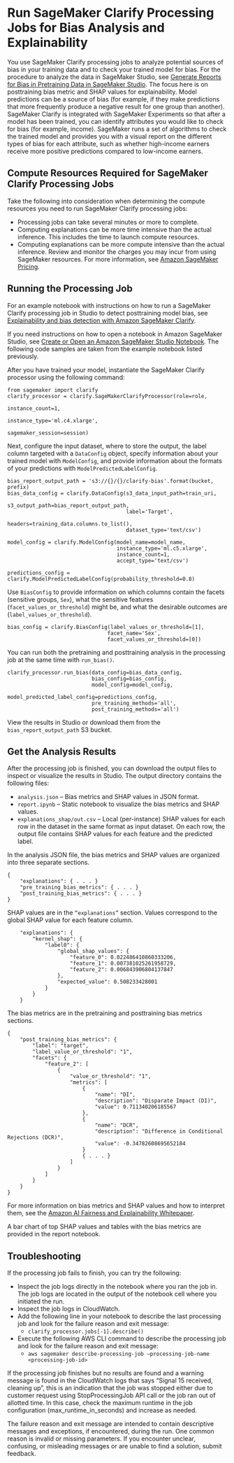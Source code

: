 # Run SageMaker Clarify Processing Jobs for Bias Analysis and Explainability<a name="clarify-processing-job-run"></a>

You use SageMaker Clarify processing jobs to analyze potential sources of bias in your training data and to check your trained model for bias\. For the procedure to analyze the data in SageMaker Studio, see [Generate Reports for Bias in Pretraining Data in SageMaker Studio](clarify-data-bias-reports-ui.md)\. The focus here is on posttraining bias metric and SHAP values for explainability\. Model predictions can be a source of bias \(for example, if they make predictions that more frequently produce a negative result for one group than another\)\. SageMaker Clarify is integrated with SageMaker Experiments so that after a model has been trained, you can identify attributes you would like to check for bias \(for example, income\)\. SageMaker runs a set of algorithms to check the trained model and provides you with a visual report on the different types of bias for each attribute, such as whether high\-income earners receive more positive predictions compared to low\-income earners\.

## Compute Resources Required for SageMaker Clarify Processing Jobs<a name="clarify-processing-job-run-resources"></a>

Take the following into consideration when determining the compute resources you need to run SageMaker Clarify processing jobs:
+ Processing jobs can take several minutes or more to complete\.
+ Computing explanations can be more time intensive than the actual inference\. This includes the time to launch compute resources\.
+ Computing explanations can be more compute intensive than the actual inference\. Review and monitor the charges you may incur from using SageMaker resources\. For more information, see [Amazon SageMaker Pricing](http://aws.amazon.com/sagemaker/pricing/)\. 

## Running the Processing Job<a name="clarify-processing-job-run-code"></a>

For an example notebook with instructions on how to run a SageMaker Clarify processing job in Studio to detect posttraining model bias, see [Explainability and bias detection with Amazon SageMaker Clarify](https://github.com/aws/amazon-sagemaker-examples/blob/master/sagemaker_processing/fairness_and_explainability/fairness_and_explainability.ipynb)\.

If you need instructions on how to open a notebook in Amazon SageMaker Studio, see [Create or Open an Amazon SageMaker Studio Notebook](notebooks-create-open.md)\. The following code samples are taken from the example notebook listed previously\.

After you have trained your model, instantiate the SageMaker Clarify processor using the following command:

```
from sagemaker import clarify
clarify_processor = clarify.SageMakerClarifyProcessor(role=role,
                                                      instance_count=1,
                                                      instance_type='ml.c4.xlarge',
                                                      sagemaker_session=session)
```

Next, configure the input dataset, where to store the output, the label column targeted with a `DataConfig` object, specify information about your trained model with `ModelConfig`, and provide information about the formats of your predictions with `ModelPredictedLabelConfig`\.

```
bias_report_output_path = 's3://{}/{}/clarify-bias'.format(bucket, prefix)
bias_data_config = clarify.DataConfig(s3_data_input_path=train_uri,
                                      s3_output_path=bias_report_output_path,
                                      label='Target',
                                      headers=training_data.columns.to_list(),
                                      dataset_type='text/csv')

model_config = clarify.ModelConfig(model_name=model_name,
                                   instance_type='ml.c5.xlarge',
                                   instance_count=1,
                                   accept_type='text/csv')

predictions_config = clarify.ModelPredictedLabelConfig(probability_threshold=0.8)
```

Use `BiasConfig` to provide information on which columns contain the facets \(sensitive groups, `Sex`\), what the sensitive features \(`facet_values_or_threshold`\) might be, and what the desirable outcomes are \(`label_values_or_threshold`\)\. 

```
bias_config = clarify.BiasConfig(label_values_or_threshold=[1],
                                facet_name='Sex',
                                facet_values_or_threshold=[0])
```

You can run both the pretraining and posttraining analysis in the processing job at the same time with `run_bias()`\. 

```
clarify_processor.run_bias(data_config=bias_data_config,
                           bias_config=bias_config,
                           model_config=model_config,
                           model_predicted_label_config=predictions_config,
                           pre_training_methods='all',
                           post_training_methods='all')
```

View the results in Studio or download them from the `bias_report_output_path` S3 bucket\.

## Get the Analysis Results<a name="clarify-processing-job-run-analysis-results"></a>

After the processing job is finished, you can download the output files to inspect or visualize the results in Studio\. The output directory contains the following files:
+ `analysis.json` – Bias metrics and SHAP values in JSON format\.
+ `report.ipynb` – Static notebook to visualize the bias metrics and SHAP values\.
+ `explanations_shap/out.csv` – Local \(per\-instance\) SHAP values for each row in the dataset in the same format as input dataset\. On each row, the output file contains SHAP values for each feature and the predicted label\.

In the analysis JSON file, the bias metrics and SHAP values are organized into three separate sections\.

```
{
    "explanations": { . . . }
    "pre_training_bias_metrics": { . . . }
    "post_training_bias_metrics": { . . . }
}
```

SHAP values are in the `“explanations”` section\. Values correspond to the global SHAP value for each feature column\.

```
    "explanations": {
        "kernel_shap": {
            "label0": {
                "global_shap_values": {
                    "feature_0": 0.022486410860333206,
                    "feature_1": 0.007381025261958729,
                    "feature_2": 0.006843906804137847
                },
                "expected_value": 0.508233428001
            }
        }
    }
```

The bias metrics are in the pretraining and posttraining bias metrics sections\.

```
{
    "post_training_bias_metrics": {
        "label": "target",
        "label_value_or_threshold": "1",
        "facets": {
            "feature_2": [
                {
                    "value_or_threshold": "1",
                    "metrics": [
                        {
                            "name": "DI",
                            "description": "Disparate Impact (DI)",
                            "value": 0.711340206185567
                        },
                        {
                            "name": "DCR",
                            "description": "Difference in Conditional Rejections (DCR)",
                            "value": -0.34782608695652184
                        }
                        { . . . }                        
                    ]
                }
            ]
        }
    }
}
```

For more information on bias metrics and SHAP values and how to interpret them, see the [Amazon AI Fairness and Explainability Whitepaper](https://pages.awscloud.com/rs/112-TZM-766/images/Amazon.AI.Fairness.and.Explainability.Whitepaper.pdf)\.

A bar chart of top SHAP values and tables with the bias metrics are provided in the report notebook\.

## Troubleshooting<a name="clarify-processing-job-run-troubleshooting"></a>

If the processing job fails to finish, you can try the following:
+ Inspect the job logs directly in the notebook where you ran the job in\. The job logs are located in the output of the notebook cell where you initiated the run\.
+ Inspect the job logs in CloudWatch\.
+ Add the following line in your notebook to describe the last processing job and look for the failure reason and exit message:
  + `clarify_processor.jobs[-1].describe()`
+ Execute the following AWS CLI command to describe the processing job and look for the failure reason and exit message:
  + `aws sagemaker describe-processing-job —processing-job-name <processing-job-id>`

If the processing job finishes but no results are found and a warning message is found in the CloudWatch logs that says “Signal 15 received, cleaning up”, this is an indication that the job was stopped either due to customer request using StopProcessingJob API call or the job ran out of allotted time\. In this case, check the maximum runtime in the job configuration \(max\_runtime\_in\_seconds\) and increase as needed\.

The failure reason and exit message are intended to contain descriptive messages and exceptions, if encountered, during the run\. One common reason is invalid or missing parameters\. If you encounter unclear, confusing, or misleading messages or are unable to find a solution, submit feedback\.